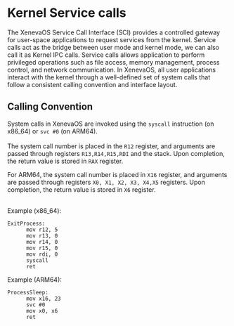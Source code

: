 # Kernel Service calls

The XenevaOS Service Call Interface (SCI) provides a controlled gateway for user-space applications to request services from the kernel. Service calls act as the bridge between user mode and kernel mode, we can also call it as Kernel IPC calls. Service calls allows application to perform privileged operations such as file access, memory management, process control, and network communication. In XenevaOS, all user applications interact with the kernel through a well-defined set of system calls that follow a consistent calling convention and interface layout.

## Calling Convention

System calls in XenevaOS are invoked using the ``syscall`` instruction (on x86_64) or ``svc #0`` (on ARM64). <br><br>
The system call number is placed in the ``R12`` register, and arguments are passed through registers ``R13,R14,R15,RDI`` and the stack. Upon completion, the return value is stored in ``RAX`` register.

For ARM64, the system call number is placed in ``X16`` register, and arguments are passed through registers ``X0, X1, X2, X3, X4,X5`` registers. Upon completion, the return value is stored in ``X6`` register. <br><br>

Example (x86_64):
```
ExitProcess:
      mov r12, 5
	  mov r13, 0
	  mov r14, 0
	  mov r15, 0
	  mov rdi, 0
	  syscall
	  ret
```

Example (ARM64):
```
ProcessSleep:
      mov x16, 23
	  svc #0
	  mov x0, x6
	  ret
```


